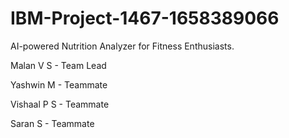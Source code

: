 # IBM-Project-1467-1658389066

AI-powered Nutrition Analyzer for Fitness Enthusiasts.

Malan V S   - Team Lead


Yashwin M   - Teammate


Vishaal P S - Teammate


Saran S     - Teammate

